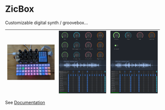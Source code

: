 # ZicBox

Customizable digital synth / groovebox...

| <img src='https://github.com/apiel/zicBox/blob/main/images/proto2.jpg?raw=true' width='480'> | <img src='https://github.com/apiel/zicBox/blob/main/images/demo3.png?raw=true' width='480'> | <img src='https://github.com/apiel/zicBox/blob/main/images/demo4.png?raw=true' width='480'>  | 
| :---:   | :---: | :---: | 


See [Documentation](https://github.com/apiel/zicBox/tree/main/docs)
